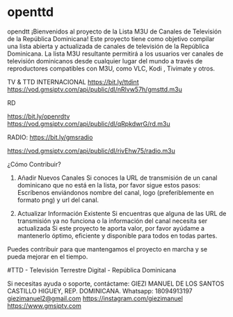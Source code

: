 # openttd
opendtt
¡Bienvenidos al proyecto de la Lista M3U de Canales de Televisión de la República Dominicana! Este proyecto tiene como objetivo compilar una lista abierta y actualizada de canales de televisión de la República Dominicana. La lista M3U resultante permitirá a los usuarios ver canales de televisión dominicanos desde cualquier lugar del mundo a través de reproductores compatibles con M3U, como VLC, Kodi , Tivimate y otros. 

TV & TTD INTERNACIONAL 
https://bit.ly/ttdint 
https://vod.gmsiptv.com/api/public/dl/nRlvw57h/gmsttd.m3u 

RD 

https://bit.ly/openrdtv 
https://vod.gmsiptv.com/api/public/dl/qRpkdwrG/rd.m3u 

RADIO: 
https://bit.ly/gmsradio 

https://vod.gmsiptv.com/api/public/dl/rivEhw75/radio.m3u 

 ¿Cómo Contribuir? 

 1. Añadir Nuevos Canales 
 Si conoces la URL de transmisión de un canal dominicano que no está en la lista, por favor sigue estos pasos: Escríbenos enviándonos nombre del canal, logo (preferiblemente en formato png) y url del canal.

 2. Actualizar Información Existente Si encuentras que alguna de las URL de transmisión ya no funciona o la información del canal necesita ser actualizada Si este proyecto te aporta valor, por favor ayúdame a mantenerlo óptimo, eficiente y disponible para todos en todas partes. 

Puedes contribuir para que mantengamos el proyecto en marcha y se pueda mejorar en el tiempo. 

 #TTD - Televisión Terrestre Digital - República Dominicana 

Si necesitas ayuda o soporte, contáctame: 
GIEZI MANUEL DE LOS SANTOS CASTILLO 
HIGUEY, REP. DOMINICANA. 
Whatsapp: 18094913197 
giezimanuel2@gmail.com 
https://instagram.com/giezimanuel 
https://www.gmsiptv.com
